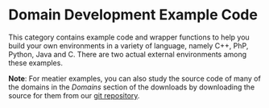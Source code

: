# Domain Development Example Code #

This category contains example code and wrapper functions to help you build your own environments in a variety of language, namely C++, PhP, Python, Java and C.  There are two actual external environments among these examples.

**Note**: For meatier examples, you can also study the source code of many of the domains in the _Domains_ section of the downloads by downloading the source for them from our [git repository](https://github.com/SoarGroup).
